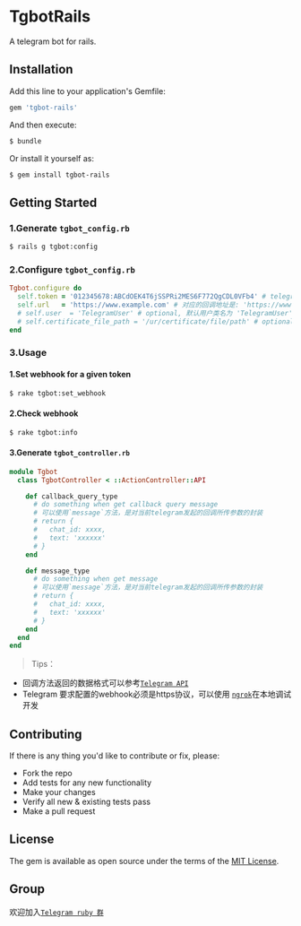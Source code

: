 # TgbotRails
<!-- [中文文档 Chinese document](/README-CN.md) -->
A telegram bot for rails.

## Installation
Add this line to your application's Gemfile:

```ruby
gem 'tgbot-rails'
```

And then execute:
```bash
$ bundle
```

Or install it yourself as:
```bash
$ gem install tgbot-rails
```

## Getting Started

### 1.Generate `tgbot_config.rb`

```bash
$ rails g tgbot:config
```

### 2.Configure `tgbot_config.rb`

```ruby
Tgbot.configure do
  self.token = '012345678:ABCdOEK4T6jSSPRi2MES6F772QgCDL0VFb4' # telegram bot token
  self.url   = 'https://www.example.com' # 对应的回调地址是: 'https://www.example.com/tgbot/:token'
  # self.user  = 'TelegramUser' # optional, 默认用户类名为 'TelegramUser'
  # self.certificate_file_path = '/ur/certificate/file/path' # optional
end
```

### 3.Usage
#### 1.Set webhook for a given token

```bash
$ rake tgbot:set_webhook
```

#### 2.Check webhook

```bash
$ rake tgbot:info
```

#### 3.Generate `tgbot_controller.rb`

```ruby
module Tgbot
  class TgbotController < ::ActionController::API

    def callback_query_type
      # do something when get callback query message
      # 可以使用`message`方法，是对当前telegram发起的回调所传参数的封装
      # return {
      #   chat_id: xxxx,
      #   text: 'xxxxxx'
      # }
    end

    def message_type
      # do something when get message
      # 可以使用`message`方法，是对当前telegram发起的回调所传参数的封装
      # return {
      #   chat_id: xxxx,
      #   text: 'xxxxxx'
      # }
    end
  end
end
```
> Tips：
 - 回调方法返回的数据格式可以参考[`Telegram API`](https://core.telegram.org/bots/api#sendmessage)
 - Telegram 要求配置的webhook必须是https协议，可以使用
 [`ngrok`](https://ngrok.com/)在本地调试开发


## Contributing

If there is any thing you'd like to contribute or fix, please:

- Fork the repo
- Add tests for any new functionality
- Make your changes
- Verify all new & existing tests pass
- Make a pull request

## License
The gem is available as open source under the terms of the [MIT License](http://opensource.org/licenses/MIT).

## Group
欢迎加入[`Telegram ruby 群`](tg://join?invite=DT4gRA5methtroPJ-lIYKQ)
